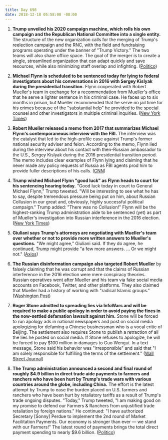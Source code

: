 ```yaml
---
title: Day 698
date: 2018-12-18 05:58:00 -08:00
---
```


1. **Trump unveiled his 2020 campaign machine, which rolls his own campaign and the Republican National Committee into a single entity.** The structure of the new organization calls for the merging of Trump's reelection campaign and the RNC, with the field and fundraising programs operating under the banner of "Trump Victory." The two teams will also share office space. The goal of the merger is to create a single, streamlined organization that can adapt quickly and save resources, while also minimizing staff overlap and infighting. ([Politico](https://www.politico.com/story/2018/12/18/trump-machine-swallows-rnc-1067875))

2. **Michael Flynn is scheduled to be sentenced today for lying to federal investigators about his conversations in 2016 with Sergey Kislyak during the presidential transition.** Flynn cooperated with Robert Mueller's team in exchange for a recommendation from Mueller's office that he serve a lighter sentence in his criminal case. He faces up to six months in prison, but Mueller recommended that he serve no jail time for his crimes because of the "substantial help" he provided to the special counsel and other investigators in multiple criminal inquiries. ([New York Times](https://www.nytimes.com/2018/12/18/us/politics/michael-flynn-sentencing.html))

3. **Robert Mueller released a memo from 2017 that summarizes Michael Flynn's contemporaneous interview with the FBI.** The interview was the catalyst that led to the high-profile case against Trump's former national security adviser and felon. According to the memo, Flynn lied during the interview about his contact with then-Russian ambassador to the U.S., Sergey Kislyak during the 2016 presidential transition period. The memo includes clear examples of Flynn lying and claiming that he never made any policy requests of Russia as FBI agents prod him to provide fuller descriptions of his calls. ([CNN](https://www.cnn.com/2018/12/17/politics/mueller-memo-michael-flynn-interview/index.html))

4. **Trump wished Michael Flynn "good luck" as Flynn heads to court for his sentencing hearing today.** "Good luck today in court to General Michael Flynn," Trump tweeted. "Will be interesting to see what he has to say, despite tremendous pressure being put on him, about Russian Collusion in our great and, obviously, highly successful political campaign." Trump added: "There was no Collusion!" Flynn will be the highest-ranking Trump administration aide to be sentenced (yet) as part of Mueller's investigation into Russian interference in the 2016 election. ([New York Times](https://www.nytimes.com/2018/12/18/us/politics/michael-flynn-sentencing.html))

5. **Giuliani says Trump's attorneys are negotiating with Mueller's team over whether or not to provide more written answers to Mueller's questions.** "We might agree," Giuliani said. If they do agree, he continued, Trump might provide "a few more answers. ... Or we might not." ([Axios](https://www.axios.com/rudy-giuliani-trump-answers-robert-mueller-3f4d4493-1925-4937-92a7-d898c8b8212e.html))

6. **The Russian disinformation campaign also targeted Robert Mueller** by falsely claiming that he was corrupt and that the claims of Russian interference in the 2016 election were mere conspiracy theories. Russian operatives went after Mueller and his team via fake social media accounts on Facebook, Twitter, and other platforms. They also claimed that Mueller had a history of working with "radical Islamic groups." ([Washington Post](https://www.washingtonpost.com/business/technology/russian-disinformation-teams-targeted-robert-s-mueller-iii-says-report-prepared-for-senate/2018/12/17/0e0047f6-0230-11e9-8186-4ec26a485713_story.html?utm_term=.ef69671f6ca0))

7. **Roger Stone admitted to spreading lies via InfoWars and will be required to make a public apology in order to avoid paying the fines in the now-settled defamation lawsuit against him.** Stone will be forced to run apology ads in national newspapers and post on   social media apologizing for defaming a Chinese businessman who is a vocal critic of Beijing. The settlement also requires Stone to publish a retraction of all the lies he posted on social media. If Stone refuses to apologize, he will be forced to pay $100 million in damages to Guo Wengui. In a text message, Stone said his behavior was "irresponsible" and said that "I am solely responsible for fulfilling the terms of the settlement." ([Wall Street Journal](https://www.wsj.com/articles/roger-stone-admits-spreading-lies-on-infowars-11545093097))

8. **The Trump administration announced a second and final round of roughly $4.9 billion in direct trade aide payments to farmers and ranchers who have been hurt by Trump's trade wars with various countries around the globe, including China.** The effort is the latest attempt by Trump to ease the burden placed on U.S. farmers and ranchers who have been hurt by retaliatory tariffs as a result of Trump's trade ongoing disputes. "Today," Trump tweeted, "I am making good on my promise to defend our Farmers & Ranchers from unjustified trade retaliation by foreign nations." He continued: "I have authorized Secretary \[Sonny\] Perdue to implement the 2nd round of Market Facilitation Payments. Our economy is stronger than ever — we stand with our Farmers!" The latest round of payments brings the total direct payment spending to nearly $9.6 billion. ([Politico](https://www.politico.com/story/2018/12/17/trump-farmers-trade-relief-usda-1067716))
